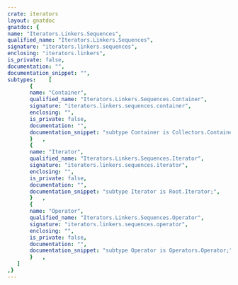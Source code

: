 ```yaml
---
crate: iterators
layout: gnatdoc
gnatdoc: {
name: "Iterators.Linkers.Sequences",
qualified_name: "Iterators.Linkers.Sequences",
signature: "iterators.linkers.sequences",
enclosing: "iterators.linkers",
is_private: false,
documentation: "",
documentation_snippet: "",
subtypes:    [
       {
       name: "Container",
       qualified_name: "Iterators.Linkers.Sequences.Container",
       signature: "iterators.linkers.sequences.container",
       enclosing: "",
       is_private: false,
       documentation: "",
       documentation_snippet: "subtype Container is Collectors.Containers.Container_Bug;",
       }   ,
       {
       name: "Iterator",
       qualified_name: "Iterators.Linkers.Sequences.Iterator",
       signature: "iterators.linkers.sequences.iterator",
       enclosing: "",
       is_private: false,
       documentation: "",
       documentation_snippet: "subtype Iterator is Root.Iterator;",
       }   ,
       {
       name: "Operator",
       qualified_name: "Iterators.Linkers.Sequences.Operator",
       signature: "iterators.linkers.sequences.operator",
       enclosing: "",
       is_private: false,
       documentation: "",
       documentation_snippet: "subtype Operator is Operators.Operator;",
       }   ,
   ]
,}
---
```

